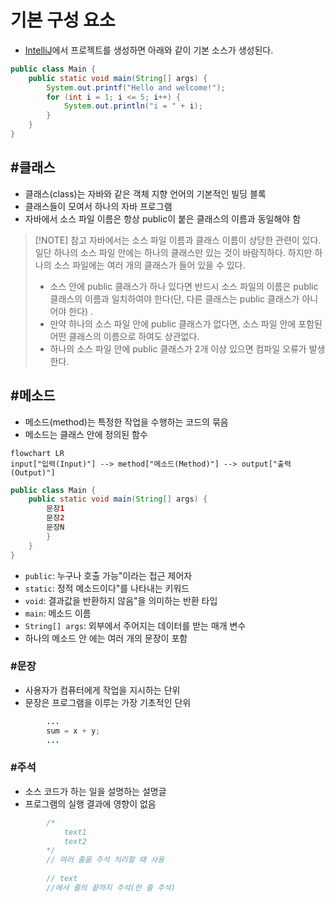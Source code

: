 # 기본 구성 요소

- [IntelliJ](../../Utils/IntelliJ.md)에서 프로젝트를 생성하면 아래와 같이 기본 소스가 생성된다.
```Java
public class Main {
    public static void main(String[] args) {
        System.out.printf("Hello and welcome!");
        for (int i = 1; i <= 5; i++) {
            System.out.println("i = " + i);
        }
    }
}
```

## #클래스 

- 클래스(class)는 자바와 같은 객체 지향 언어의 기본적인 빌딩 블록
- 클래스들이 모여서 하나의 자바 프로그램
- 자바에서 소스 파일 이름은 항상 public이 붙은 클래스의 이름과 동일해야 함

> [!NOTE] 참고
자바에서는 소스 파일 이름과 클래스 이름이 상당한 관련이 있다. 일단 하나의 소스 파일 안에는 하나의 클래스만 있는 것이 바람직하다. 하지만 하나의 소스 파일에는 여러 개의 클래스가 들어 있을 수 있다. 
> - 소스 안에 public 클래스가 하나 있다면 반드시 소스 파일의 이름은 public 클래스의 이름과 일치하여야 한다(단, 다른 클래스는 public 클래스가 아니어야 한다) .
> - 만약 하나의 소스 파일 안에 public 클래스가 없다면, 소스 파일 안에 포함된 어떤 클래스의 이름으로 하여도 상관없다.
> - 하나의 소스 파일 안에 public 클래스가 2개 이상 있으면 컴파일 오류가 발생한다.
> 


## #메소드 

- 메소드(method)는 특정한 작업을 수행하는 코드의 묶음
- 메소드는 클래스 안에 정의된 함수


```mermaid
flowchart LR
input["입력(Input)"] --> method["메소드(Method)"] --> output["출력(Output)"]

```


```Java
public class Main {
    public static void main(String[] args) {
        문장1
        문장2
        문장N
        }
    }
}
```

- `public`: 누구나 호출 가능"이라는 접근 제어자
- `static`: 정적 메소드이다"를 나타내는 키워드
- `void`: 결과값을 반환하지 않음"을 의미하는 반환 타입
- `main`: 메소드 이름
- `String[] args`: 외부에서 주어지는 데이터를 받는 매개 변수
- 하나의 메소드 안 에는 여러 개의 문장이 포함

### #문장

- 사용자가 컴퓨터에게 작업을 지시하는 단위
- 문장은 프로그램을 이루는 가장 기초적인 단위

```Java
		...
		sum = x + y;
		...
```

### #주석

- 소스 코드가 하는 일을 설명하는 설명글
- 프로그램의 실행 결과에 영향이 없음

```Java
		/* 
			text1
			text2		
		*/
		// 여러 줄을 주석 처리할 때 사용
		
		// text
		//에서 줄의 끝까지 주석(한 줄 주석)
		
```



